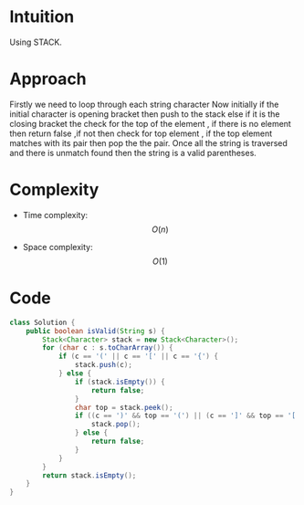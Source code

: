 # Intuition
Using STACK.
# Approach
Firstly we need to loop through each string character
Now initially if the initial character is opening bracket then push to the stack
else if it is the closing bracket the check for the top of the element , if there is no element then return false ,if not then check for top element , if the top element matches with its pair then pop the the pair.
Once all the string is traversed and there is unmatch found then the string is a valid parentheses.
# Complexity
- Time complexity: $$O(n)$$

- Space complexity: $$O(1)$$ 

# Code
```java []
class Solution {
    public boolean isValid(String s) {
        Stack<Character> stack = new Stack<Character>();
        for (char c : s.toCharArray()) {
            if (c == '(' || c == '[' || c == '{') {
                stack.push(c);
            } else {
                if (stack.isEmpty()) {
                    return false;
                }
                char top = stack.peek();
                if ((c == ')' && top == '(') || (c == ']' && top == '[') || (c == '}' && top == '{')) {
                    stack.pop();
                } else {
                    return false;
                }
            }
        }
        return stack.isEmpty();
    }
}
```